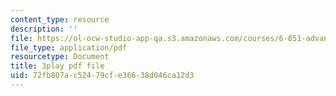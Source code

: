 ```yaml
---
content_type: resource
description: ''
file: https://ol-ocw-studio-app-qa.s3.amazonaws.com/courses/6-851-advanced-data-structures-spring-2012/72fb807ac52479cfe36638d046ca12d3_0rCFkuQS968.pdf
file_type: application/pdf
resourcetype: Document
title: 3play pdf file
uid: 72fb807a-c524-79cf-e366-38d046ca12d3
---
```

